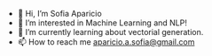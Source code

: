 - 👋 Hi, I’m Sofia Aparicio
- 👀 I’m interested in Machine Learning and NLP!
- 🌱 I’m currently learning about vectorial generation.
- 📫 How to reach me aparicio.a.sofia@gmail.com

<!---
SofiaAparicio/SofiaAparicio is a ✨ special ✨ repository because its `README.md` (this file) appears on your GitHub profile.
You can click the Preview link to take a look at your changes.
--->
